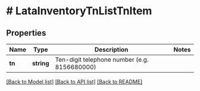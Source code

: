 # # LataInventoryTnListTnItem

## Properties

Name | Type | Description | Notes
------------ | ------------- | ------------- | -------------
**tn** | **string** | Ten-digit telephone number (e.g. 8156680000) |

[[Back to Model list]](../../README.md#models) [[Back to API list]](../../README.md#endpoints) [[Back to README]](../../README.md)
